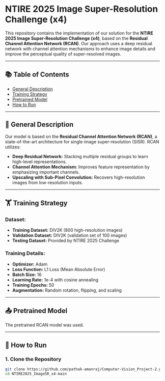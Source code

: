 # NTIRE 2025 Image Super-Resolution Challenge (x4)

This repository contains the implementation of our solution for the **NTIRE 2025 Image Super-Resolution Challenge (x4)**, based on the **Residual Channel Attention Network (RCAN)**. Our approach uses a deep residual network with channel attention mechanisms to enhance image details and improve the perceptual quality of super-resolved images.

---

## 📚 **Table of Contents**

- [General Description](#general-description)
- [Training Strategy](#training-strategy)
- [Pretrained Model](#pretrained-model)
- [How to Run](#how-to-run)
---

## 📖 **General Description**

Our model is based on the **Residual Channel Attention Network (RCAN)**, a state-of-the-art architecture for single image super-resolution (SISR). RCAN utilizes:

- **Deep Residual Network:** Stacking multiple residual groups to learn high-level representations.
- **Channel Attention Mechanism:** Improves feature representation by emphasizing important channels.
- **Upscaling with Sub-Pixel Convolution:** Recovers high-resolution images from low-resolution inputs.

---

## 🏋️ **Training Strategy**

### Dataset:
- **Training Dataset:** DIV2K (800 high-resolution images)
- **Validation Dataset:** DIV2K (validation set of 100 images)
- **Testing Dataset:** Provided by NTIRE 2025 Challenge

### Training Details:
- **Optimizer:** Adam
- **Loss Function:** L1 Loss (Mean Absolute Error)
- **Batch Size:** 16
- **Learning Rate:** 1e-4 with cosine annealing
- **Training Epochs:** 50
- **Augmentation:** Random rotation, flipping, and scaling

---

## 📤 **Pretrained Model**

The pretrained RCAN model was used.

---

## 🚀 **How to Run**

### 1. **Clone the Repository**
```bash
git clone https://github.com/pathak-amanraj/Computer-Vision_Project-2.git
cd NTIRE2025_ImageSR_x4-main

